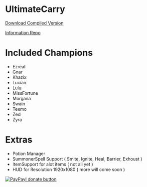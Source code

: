 UltimateCarry
=============

[Download Compiled Version](https://github.com/LXMedia1/Leage-Sharp/blob/master/UltimateCarry.exe?raw=true)

[Information Repo ](https://github.com/LXMedia1/Leage-Sharp)


Included Champions
==================

* Ezreal
* Gnar
* Khazix
* Lucian
* Lulu
* MissFortune
* Morgana
* Swain
* Teemo
* Zed
* Zyra


Extras
======
* Potion Manager
* SummonerSpell Support ( Smite, Ignite, Heal, Barrier, Exhoust )
* ItemSupport for alot items ( not all yet )
* HUD for Resolution 1920x1080 ( more will come soon )





[![PayPayl donate button](http://img.shields.io/paypal/donate.png?color=yellow)](https://www.paypal.com/cgi-bin/webscr?cmd=_s-xclick&hosted_button_id=NDD6M83G586RW "You Like it ? buy me a beer :P")
